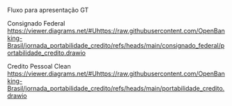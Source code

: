 



Fluxo para apresentação GT

Consignado Federal
https://viewer.diagrams.net/#Uhttps://raw.githubusercontent.com/OpenBanking-Brasil/jornada_portabilidade_credito/refs/heads/main/consignado_federal/portabilidade_credito.drawio

Credito Pessoal Clean
https://viewer.diagrams.net/#Uhttps://raw.githubusercontent.com/OpenBanking-Brasil/jornada_portabilidade_credito/refs/heads/main/portabilidade_credito.drawio





